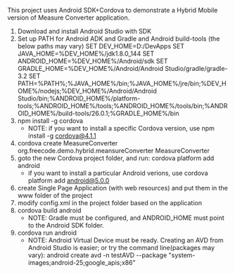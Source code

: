This project uses Android SDK+Cordova to demonstrate a Hybrid Mobile version of Measure Converter application.

1. Download and install Android Studio with SDK
2. Set up PATH for Android ADK and Gradle and Android build-tools (the below paths may vary)
   SET DEV_HOME=D:/DevApps
   SET JAVA_HOME=%DEV_HOME%/jdk1.8.0_144
   SET ANDROID_HOME=%DEV_HOME%/Android/sdk
   SET GRADLE_HOME=%DEV_HOME%/Android/Android Studio/gradle/gradle-3.2
   SET PATH=%PATH%;%JAVA_HOME%/bin;%JAVA_HOME%/jre/bin;%DEV_HOME%/nodejs;%DEV_HOME%/Android/Android Studio/bin;%ANDROID_HOME%/platform-tools;%ANDROID_HOME%/tools;%ANDROID_HOME%/tools/bin;%ANDROID_HOME%/build-tools/26.0.1;%GRADLE_HOME%/bin
3. npm install -g cordova
   - NOTE: if you want to install a specific Cordova version, use npm install -g cordova@4.1.1
4. cordova create MeasureConverter org.freecode.demo.hybrid.meansureConverter MeasureConverter
5. goto the new Cordova project folder, and run: cordova platform add android
   - if you want to install a particular Android verions, use cordova platform add android@5.0.0
6. create Single Page Application (with web resources) and put them in the www folder of the project
7. modify config.xml in the project folder based on the application
8. cordova build android
   - NOTE: Gradle must be configured, and ANDROID_HOME must point to the Android SDK folder.
9. cordova run android 
   - NOTE: Android Virtual Device must be ready. Creating an AVD from Android Studio is easier; or try the command line(packages may vary): android create avd -n testAVD --package "system-images;android-25;google_apis;x86"
